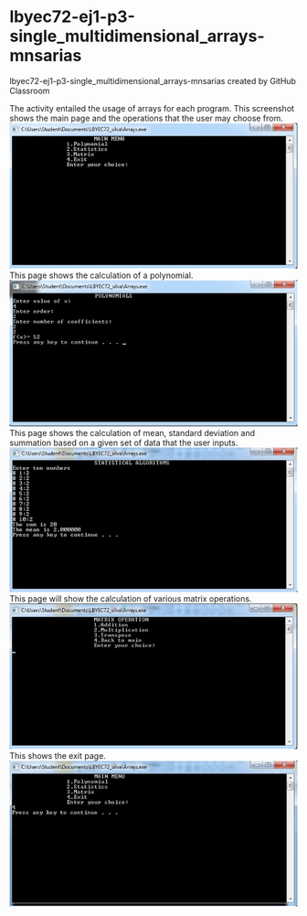 # lbyec72-ej1-p3-single_multidimensional_arrays-mnsarias
lbyec72-ej1-p3-single_multidimensional_arrays-mnsarias created by GitHub Classroom

The activity entailed the usage of arrays for each program. This screenshot shows the main page and the operations that the user may choose from.
![](main.jpg)
This page shows the calculation of a polynomial.
![](poly1.jpg)
This page shows the calculation of mean, standard deviation and summation based on a given set of data that the user inputs.
![](stat1.jpg)
This page will show the calculation of various matrix operations.
![](matrix1.jpg)
This shows the exit page.
![](exit.jpg)
